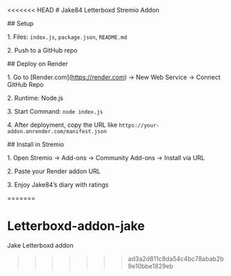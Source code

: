 <<<<<<< HEAD
\# Jake84 Letterboxd Stremio Addon



\## Setup

1\. Files: `index.js`, `package.json`, `README.md`

2\. Push to a GitHub repo



\## Deploy on Render

1\. Go to \[Render.com](https://render.com) → New Web Service → Connect GitHub Repo

2\. Runtime: Node.js

3\. Start Command: `node index.js`

4\. After deployment, copy the URL like `https://your-addon.onrender.com/manifest.json`



\## Install in Stremio

1\. Open Stremio → Add-ons → Community Add-ons → Install via URL

2\. Paste your Render addon URL

3\. Enjoy Jake84’s diary with ratings



=======
# Letterboxd-addon-jake
Jake Letterboxd addon
>>>>>>> ad3a2d811c8da54c4bc78abab2b9e10bbe1829eb
